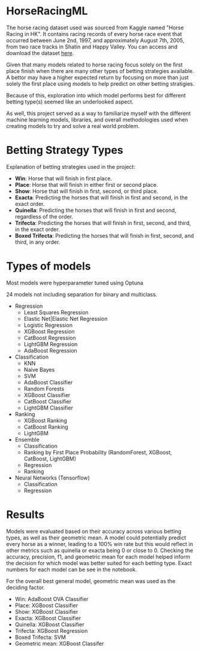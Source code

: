 # HorseRacingML

The horse racing dataset used was sourced from Kaggle named "Horse Racing in HK". It contains racing records of every horse race event that occurred between June 2nd, 1997, and approximately August 7th, 2005, from two race tracks in Shatin and Happy Valley. You can access and download the dataset [here](https://www.kaggle.com/gdaley/hkracing).

Given that many models related to horse racing focus solely on the first place finish when there are many other types of betting strategies available. A bettor may have a higher expected return by focusing on more than just solely the first place using models to help predict on other betting stratigies. 

Because of this, exploration into which model performs best for different betting type(s) seemed like an underlooked aspect.

As well, this project served as a way to familiarize myself with the different machine learning models, libraries, and overall methodologies used when creating models to try and solve a real world problem.

# Betting Strategy Types

Explanation of betting strategies used in the project:

- **Win**: Horse that will finish in first place.
- **Place**: Horse that will finish in either first or second place.
- **Show**: Horse that will finish in first, second, or third place.
- **Exacta**: Predicting the horses that will finish in first and second, in the exact order.
- **Quinella**: Predicting the horses that will finish in first and second, regardless of the order.
- **Trifecta**: Predicting the horses that will finish in first, second, and third, in the exact order.
- **Boxed Trifecta**: Predicting the horses that will finish in first, second, and third, in any order.


# Types of models
Most models were hyperparameter tuned using Optuna

24 models not including separation for binary and multiclass.

- Regression
	- Least Squares Regression
	- Elastic Net|Elastic Net Regression
	- Logistic Regression
	- XGBoost Regression
	-  CatBoost Regression
	-  LightGBM Regression
	- AdaBoost Regression
- Classification
	- KNN
	- Naive Bayes
	- SVM
	- AdaBoost Classifier
	- Random Forests
	- XGBoost Classifier
	- CatBoost Classifier
	- LightGBM Classifier
- Ranking
	- XGBoost Ranking
	- CatBoost Ranking
	- LightGBM
- Ensemble
	- Classification
   	- Ranking by First Place Probability (RandomForest, XGBoost, CatBoost, LightGBM)
	- Regression
	- Ranking
- Neural Networks (Tensorflow)
	- Classification
	- Regression


# Results

Models were evaluated based on their accuracy across various betting types, as well as their geometric mean. A model could potentially predict every horse as a winner, leading to a 100% win rate but this would reflect in other metrics such as quinella or exacta being 0 or close to 0. Checking the accuracy, precision, f1, and geometric mean for each model helped inform the decision for which model was better suited for each betting type. Exact numbers for each model can be see in the notebook.

For the overall best general model, geometric mean was used as the deciding factor.

- Win:  AdaBoost OVA Classifier 
- Place: XGBoost Classifier
- Show: XGBoost Classifier
- Exacta: XGBoost Classifier
- Quinella: XGBoost Classifier
- Trifecta: XGBoost Regression
- Boxed Trifecta: SVM
- Geometric mean: XGBoost Classifer
